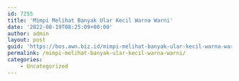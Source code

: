 ```yaml
---
id: 7255
title: 'Mimpi Melihat Banyak Ular Kecil Warna Warni'
date: '2022-08-19T08:25:09+00:00'
author: admin
layout: post
guid: 'https://bos.awn.biz.id/mimpi-melihat-banyak-ular-kecil-warna-warni/'
permalink: /mimpi-melihat-banyak-ular-kecil-warna-warni/
categories:
    - Uncategorized
---
```


